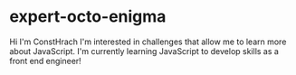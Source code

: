 # expert-octo-enigma
Hi I'm ConstHrach
I'm interested in challenges that allow me to learn more about JavaScript.
I'm currently learning JavaScript to develop skills as a front end engineer!
